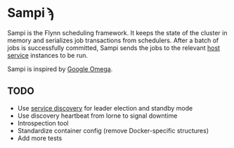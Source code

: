 # Sampi ϡ

Sampi is the Flynn scheduling framework. It keeps the state of the cluster in
memory and serializes job transactions from schedulers. After a batch of jobs is
successfully committed, Sampi sends the jobs to the relevant [host
service](https://github.com/flynn/lorne) instances to be run.

Sampi is inspired by [Google
Omega](http://eurosys2013.tudos.org/wp-content/uploads/2013/paper/Schwarzkopf.pdf).

## TODO

- Use [service discovery](https://github.com/flynn/go-discover) for leader
  election and standby mode
- Use discovery heartbeat from lorne to signal downtime
- Introspection tool
- Standardize container config (remove Docker-specific structures)
- Add more tests
